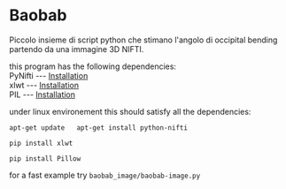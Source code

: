 # Baobab

Piccolo insieme di script python che stimano l'angolo di occipital bending partendo da una immagine 3D NIFTI.


this program has the following dependencies:  
PyNifti --- [Installation](http://niftilib.sourceforge.net/pynifti/installation.html)  
xlwt --- [Installation](https://pypi.python.org/pypi/xlwt)  
PIL --- [Installation](https://pypi.python.org/pypi/Pillow/2.2.1)  
  

under linux environement this should satisfy all the dependencies:

`apt-get update  
apt-get install python-nifti`

`pip install xlwt`

`pip install Pillow`


for a fast example try `baobab_image/baobab-image.py`